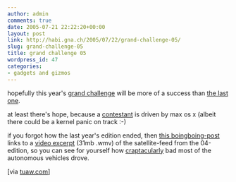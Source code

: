 ```yaml
---
author: admin
comments: true
date: 2005-07-21 22:22:20+00:00
layout: post
link: http://habi.gna.ch/2005/07/22/grand-challenge-05/
slug: grand-challenge-05
title: grand challenge 05
wordpress_id: 47
categories:
- gadgets and gizmos
---
```



hopefully this year's [grand challenge](http://www.darpa.mil/grandchallenge/) will be more of a success than [the last one](http://habi.gna.ch/blog/mt-search.cgi?IncludeBlogs=1&search=grand+challenge).
  
at least there's hope, because a [contestant](http://team.gobanzai.com/home.html) is driven by max os x (albeit there could be a kernel panic on track :-)



if you forgot how the last year's edition ended, then [this boingboing-post](http://www.boingboing.net/2004/03/30/darpa_grand_challeng.html) links to a [video excerpt](http://stc-www2.tamu.edu/grandchallenge/grandchallenge-high.wmv) (31mb .wmv) of the satellite-feed from the 04-edition, so you can see for yourself how [craptacularly](http://www.urbandictionary.com/define.php?term=craptacular) bad most of the autonomous vehicles drove.



[via [tuaw.com](http://www.tuaw.com/2005/07/20/vehicle-driven-by-mac-os-x-takes-team-bonzai-to-darpa-semi-final/)]

